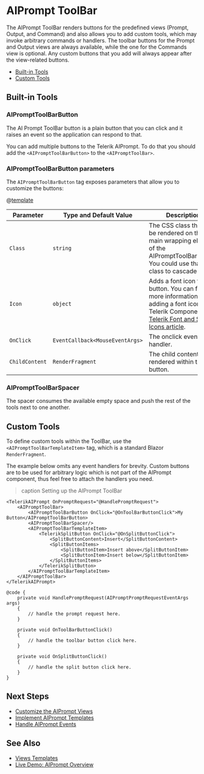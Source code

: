 
# AIPrompt ToolBar

The AIPrompt ToolBar renders buttons for the predefined views (Prompt, Output, and Command) and also allows you to add custom tools, which may invoke arbitrary commands or handlers.
The toolbar buttons for the Prompt and Output views are always available, while the one for the Commands view is optional. Any custom buttons that you add will always appear after the view-related buttons.

* [Built-in Tools](#built-in-tools)
* [Custom Tools](#custom-tools)

## Built-in Tools

### AIPromptToolBarButton

The AI Prompt ToolBar button is a plain button that you can click and it raises an event so the application can respond to that.

You can add multiple buttons to the Telerik AIPrompt. To do that you should add the `<AIPromptToolBarButton>` to the `<AIPromptToolBar>`.

### AIPromptToolBarButton parameters

The `AIPromptToolBarButton` tag exposes parameters that allow you to customize the buttons:

@[template](/_contentTemplates/common/parameters-table-styles.md#table-layout)

| Parameter | Type and Default Value | Description |
| ----------- | ----------- | ----------- |
| `Class` | `string` | The CSS class that will be rendered on the main wrapping element of the AIPromptToolBarButton. You could use that class to cascade styles. |
| `Icon` | `object` | Adds a font icon to the button. You can find more information on adding a font icon to a Telerik Component in [Telerik Font and Svg Icons article](slug:common-features-icons#icon-namespaces). |
| `OnClick` | `EventCallback<MouseEventArgs>` | The onclick event handler. |
| `ChildContent` | `RenderFragment` | The child content rendered within the button. |

### AIPromptToolBarSpacer

The spacer consumes the available empty space and push the rest of the tools next to one another.

## Custom Tools

To define custom tools within the ToolBar, use the `<AIPromptToolBarTemplateItem>` tag, which is a standard Blazor `RenderFragment`.

The example below omits any event handlers for brevity. Custom buttons are to be used for arbitrary logic which is not part of the AIPrompt component, thus feel free to attach the handlers you need.

>caption Setting up the AIPrompt ToolBar

````RAZOR
<TelerikAIPrompt OnPromptRequest="@HandlePromptRequest">
    <AIPromptToolBar>
        <AIPromptToolBarButton OnClick="@OnToolBarButtonClick">My Button</AIPromptToolBarButton>
        <AIPromptToolBarSpacer/>
        <AIPromptToolBarTemplateItem>
            <TelerikSplitButton OnClick="@OnSplitButtonClick">
                <SplitButtonContent>Insert</SplitButtonContent>
                <SplitButtonItems>
                    <SplitButtonItem>Insert above</SplitButtonItem>
                    <SplitButtonItem>Insert below</SplitButtonItem>
                </SplitButtonItems>
            </TelerikSplitButton>
        </AIPromptToolBarTemplateItem>
    </AIPromptToolBar>
</TelerikAIPrompt>

@code {
    private void HandlePromptRequest(AIPromptPromptRequestEventArgs args)
    {
        // handle the prompt request here.
    }

    private void OnToolBarButtonClick()
    {
        // handle the toolbar button click here.
    }

    private void OnSplitButtonClick()
    {
        // handle the split button click here.
    }
}
````

## Next Steps

* [Customize the AIPrompt Views](slug:aiprompt-views-overview)
* [Implement AIPrompt Templates](slug:aiprompt-templates)
* [Handle AIPrompt Events](slug:aiprompt-events)

## See Also

* [Views Templates](slug:aiprompt-views-templates)
* [Live Demo: AIPrompt Overview](https://demos.telerik.com/blazor-ui/aiprompt/overview)